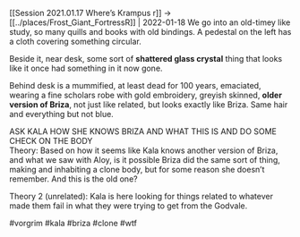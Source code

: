 [[Session 2021.01.17 Where’s Krampus r]] -> [[../places/Frost_Giant_FortressR]] | 2022-01-18
We go into an old-timey like study, so many quills and books with old bindings. A pedestal on the left has a cloth covering something circular.

Beside it, near desk, some sort of **shattered glass crystal** thing that looks like it once had something in it now gone.

  

Behind desk is a mummified, at least dead for 100 years, emaciated, wearing a fine scholars robe with gold embroidery, greyish skinned, **older version of Briza**, not just like related, but looks exactly like Briza. Same hair and everything but not blue.

ASK KALA HOW SHE KNOWS BRIZA AND WHAT THIS IS AND DO SOME CHECK ON THE BODY  
Theory: Based on how it seems like Kala knows another version of Briza, and what we saw with Aloy, is it possible Briza did the same sort of thing, making and inhabiting a clone body, but for some reason she doesn’t remember. And this is the old one?

Theory 2 (unrelated): Kala is here looking for things related to whatever made them fail in what they were trying to get from the Godvale.

#vorgrim #kala #briza #clone #wtf